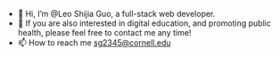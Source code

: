 - 👋 Hi, I’m @Leo Shijia Guo, a full-stack web developer.
- 👀 If you are also interested in digital education, and promoting public health, please feel free to contact me any time!
- 📫 How to reach me sg2345@cornell.edu 

